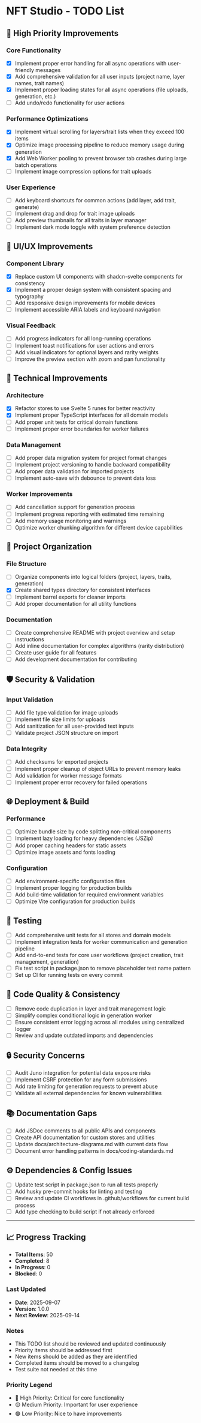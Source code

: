# NFT Studio - TODO List

## 🚀 High Priority Improvements

### Core Functionality

- [x] Implement proper error handling for all async operations with user-friendly messages
- [x] Add comprehensive validation for all user inputs (project name, layer names, trait names)
- [x] Implement proper loading states for all async operations (file uploads, generation, etc.)
- [ ] Add undo/redo functionality for user actions

### Performance Optimizations

- [x] Implement virtual scrolling for layers/trait lists when they exceed 100 items
- [x] Optimize image processing pipeline to reduce memory usage during generation
- [x] Add Web Worker pooling to prevent browser tab crashes during large batch operations
- [ ] Implement image compression options for trait uploads

### User Experience

- [ ] Add keyboard shortcuts for common actions (add layer, add trait, generate)
- [ ] Implement drag and drop for trait image uploads
- [ ] Add preview thumbnails for all traits in layer manager
- [ ] Implement dark mode toggle with system preference detection

## 🎨 UI/UX Improvements

### Component Library

- [x] Replace custom UI components with shadcn-svelte components for consistency
- [x] Implement a proper design system with consistent spacing and typography
- [ ] Add responsive design improvements for mobile devices
- [ ] Implement accessible ARIA labels and keyboard navigation

### Visual Feedback

- [ ] Add progress indicators for all long-running operations
- [ ] Implement toast notifications for user actions and errors
- [ ] Add visual indicators for optional layers and rarity weights
- [ ] Improve the preview section with zoom and pan functionality

## 🔧 Technical Improvements

### Architecture

- [x] Refactor stores to use Svelte 5 runes for better reactivity
- [x] Implement proper TypeScript interfaces for all domain models
- [ ] Add proper unit tests for critical domain functions
- [ ] Implement proper error boundaries for worker failures

### Data Management

- [ ] Add proper data migration system for project format changes
- [ ] Implement project versioning to handle backward compatibility
- [ ] Add proper data validation for imported projects
- [ ] Implement auto-save with debounce to prevent data loss

### Worker Improvements

- [ ] Add cancellation support for generation process
- [ ] Implement progress reporting with estimated time remaining
- [ ] Add memory usage monitoring and warnings
- [ ] Optimize worker chunking algorithm for different device capabilities

## 📁 Project Organization

### File Structure

- [ ] Organize components into logical folders (project, layers, traits, generation)
- [x] Create shared types directory for consistent interfaces
- [ ] Implement barrel exports for cleaner imports
- [ ] Add proper documentation for all utility functions

### Documentation

- [ ] Create comprehensive README with project overview and setup instructions
- [ ] Add inline documentation for complex algorithms (rarity distribution)
- [ ] Create user guide for all features
- [ ] Add development documentation for contributing

## 🛡️ Security & Validation

### Input Validation

- [ ] Add file type validation for image uploads
- [ ] Implement file size limits for uploads
- [ ] Add sanitization for all user-provided text inputs
- [ ] Validate project JSON structure on import

### Data Integrity

- [ ] Add checksums for exported projects
- [ ] Implement proper cleanup of object URLs to prevent memory leaks
- [ ] Add validation for worker message formats
- [ ] Implement proper error recovery for failed operations

## 🌐 Deployment & Build

### Performance

- [ ] Optimize bundle size by code splitting non-critical components
- [ ] Implement lazy loading for heavy dependencies (JSZip)
- [ ] Add proper caching headers for static assets
- [ ] Optimize image assets and fonts loading

### Configuration

- [ ] Add environment-specific configuration files
- [ ] Implement proper logging for production builds
- [ ] Add build-time validation for required environment variables
- [ ] Optimize Vite configuration for production builds

## 🧪 Testing

- [ ] Add comprehensive unit tests for all stores and domain models
- [ ] Implement integration tests for worker communication and generation pipeline
- [ ] Add end-to-end tests for core user workflows (project creation, trait management, generation)
- [ ] Fix test script in package.json to remove placeholder test name pattern
- [ ] Set up CI for running tests on every commit

## 📝 Code Quality & Consistency

- [ ] Remove code duplication in layer and trait management logic
- [ ] Simplify complex conditional logic in generation worker
- [ ] Ensure consistent error logging across all modules using centralized logger
- [ ] Review and update outdated imports and dependencies

## 🔒 Security Concerns

- [ ] Audit Juno integration for potential data exposure risks
- [ ] Implement CSRF protection for any form submissions
- [ ] Add rate limiting for generation requests to prevent abuse
- [ ] Validate all external dependencies for known vulnerabilities

## 📚 Documentation Gaps

- [ ] Add JSDoc comments to all public APIs and components
- [ ] Create API documentation for custom stores and utilities
- [ ] Update docs/architecture-diagrams.md with current data flow
- [ ] Document error handling patterns in docs/coding-standards.md

## ⚙️ Dependencies & Config Issues

- [ ] Update test script in package.json to run all tests properly
- [ ] Add husky pre-commit hooks for linting and testing
- [ ] Review and update CI workflows in .github/workflows for current build process
- [ ] Add type checking to build script if not already enforced

---

## 📈 Progress Tracking

- **Total Items**: 50
- **Completed**: 8
- **In Progress**: 0
- **Blocked**: 0

### Last Updated

- **Date**: 2025-09-07
- **Version**: 1.0.0
- **Next Review**: 2025-09-14

### Notes

- This TODO list should be reviewed and updated continuously
- Priority items should be addressed first
- New items should be added as they are identified
- Completed items should be moved to a changelog
- Test suite not needed at this time

### Priority Legend

- 🔴 High Priority: Critical for core functionality
- 🟡 Medium Priority: Important for user experience
- 🟢 Low Priority: Nice to have improvements
